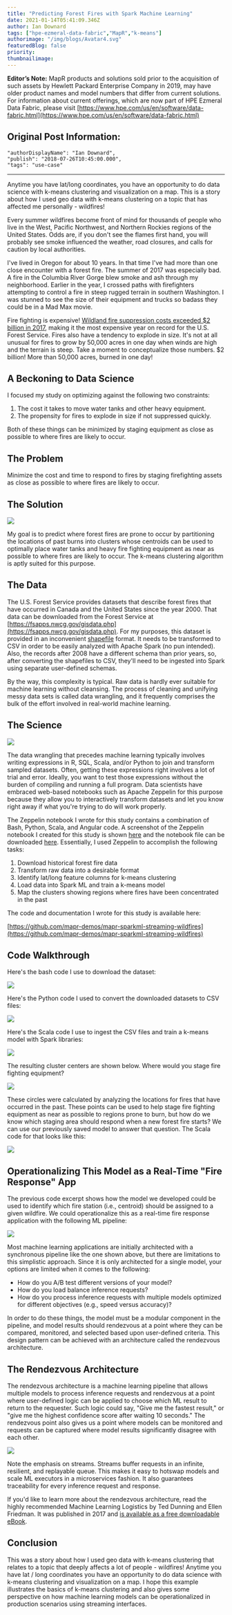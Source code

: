 ```yaml
---
title: "Predicting Forest Fires with Spark Machine Learning"
date: 2021-01-14T05:41:09.346Z
author: Ian Downard 
tags: ["hpe-ezmeral-data-fabric","MapR","k-means"]
authorimage: "/img/blogs/Avatar4.svg"
featuredBlog: false
priority:
thumbnailimage:
---
```

**Editor’s Note:** MapR products and solutions sold prior to the acquisition of such assets by Hewlett Packard Enterprise Company in 2019, may have older product names and model numbers that differ from current solutions. For information about current offerings, which are now part of HPE Ezmeral Data Fabric, please visit [https://www.hpe.com/us/en/software/data-fabric.html](https://www.hpe.com/us/en/software/data-fabric.html)

## Original Post Information:

```
"authorDisplayName": "Ian Downard",
"publish": "2018-07-26T10:45:00.000",
"tags": "use-case"
```

---

Anytime you have lat/long coordinates, you have an opportunity to do data science with k-means clustering and visualization on a map. This is a story about how I used geo data with k-means clustering on a topic that has affected me personally - wildfires!

Every summer wildfires become front of mind for thousands of people who live in the West, Pacific Northwest, and Northern Rockies regions of the United States. Odds are, if you don't see the flames first hand, you will probably see smoke influenced the weather, road closures, and calls for caution by local authorities.

I've lived in Oregon for about 10 years. In that time I've had more than one close encounter with a forest fire. The summer of 2017 was especially bad. A fire in the Columbia River Gorge blew smoke and ash through my neighborhood. Earlier in the year, I crossed paths with firefighters attempting to control a fire in steep rugged terrain in southern Washington. I was stunned to see the size of their equipment and trucks so badass they could be in a Mad Max movie.

Fire fighting is expensive! [Wildland fire suppression costs exceeded $2 billion in 2017](https://www.usda.gov/media/press-releases/2017/09/14/forest-service-wildland-fire-suppression-costs-exceed-2-billion), making it the most expensive year on record for the U.S. Forest Service. Fires also have a tendency to explode in size. It's not at all unusual for fires to grow by 50,000 acres in one day when winds are high and the terrain is steep. Take a moment to conceptualize those numbers. $2 billion! More than 50,000 acres, burned in one day!

## A Beckoning to Data Science

I focused my study on optimizing against the following two constraints:

1.  The cost it takes to move water tanks and other heavy equipment.
2.  The propensity for fires to explode in size if not suppressed quickly.

Both of these things can be minimized by staging equipment as close as possible to where fires are likely to occur.

## The Problem

Minimize the cost and time to respond to fires by staging firefighting assets as close as possible to where fires are likely to occur.

## The Solution

![](https://hpe-developer-portal.s3.amazonaws.com/uploads/media/2020/12/image10-1610603073723.png)

My goal is to predict where forest fires are prone to occur by partitioning the locations of past burns into clusters whose centroids can be used to optimally place water tanks and heavy fire fighting equipment as near as possible to where fires are likely to occur. The k-means clustering algorithm is aptly suited for this purpose.

## The Data

The U.S. Forest Service provides datasets that describe forest fires that have occurred in Canada and the United States since the year 2000. That data can be downloaded from the Forest Service at [https://fsapps.nwcg.gov/gisdata.php](https://fsapps.nwcg.gov/gisdata.php). For my purposes, this dataset is provided in an inconvenient [shapefile](http://doc.arcgis.com/en/arcgis-online/reference/shapefiles.htm) format. It needs to be transformed to CSV in order to be easily analyzed with Apache Spark (no pun intended). Also, the records after 2008 have a different schema than prior years, so, after converting the shapefiles to CSV, they'll need to be ingested into Spark using separate user-defined schemas.

By the way, this complexity is typical. Raw data is hardly ever suitable for machine learning without cleansing. The process of cleaning and unifying messy data sets is called data wrangling, and it frequently comprises the bulk of the effort involved in real-world machine learning.

## The Science

![](https://hpe-developer-portal.s3.amazonaws.com/uploads/media/2020/12/image7-1610603093049.png)

The data wrangling that precedes machine learning typically involves writing expressions in R, SQL, Scala, and/or Python to join and transform sampled datasets. Often, getting these expressions right involves a lot of trial and error. Ideally, you want to test those expressions without the burden of compiling and running a full program. Data scientists have embraced web-based notebooks such as Apache Zeppelin for this purpose because they allow you to interactively transform datasets and let you know right away if what you're trying to do will work properly.

The Zeppelin notebook I wrote for this study contains a combination of Bash, Python, Scala, and Angular code. A screenshot of the Zeppelin notebook I created for this study is shown [here](https://github.com/iandow/iandow.github.io/blob/master/img/firenotebook.png) and the notebook file can be downloaded [here](https://raw.githubusercontent.com/iandow/iandow.github.io/master/_includes/Forest%20Fire%20Prediction.json). Essentially, I used Zeppelin to accomplish the following tasks:

1.  Download historical forest fire data
2.  Transform raw data into a desirable format
3.  Identify lat/long feature columns for k-means clustering
4.  Load data into Spark ML and train a k-means model
5.  Map the clusters showing regions where fires have been concentrated in the past

The code and documentation I wrote for this study is available here:

[https://github.com/mapr-demos/mapr-sparkml-streaming-wildfires](https://github.com/mapr-demos/mapr-sparkml-streaming-wildfires)

## Code Walkthrough

Here's the bash code I use to download the dataset:

![](https://hpe-developer-portal.s3.amazonaws.com/uploads/media/2020/12/image2-1610603101302.png)

Here's the Python code I used to convert the downloaded datasets to CSV files:

![](https://hpe-developer-portal.s3.amazonaws.com/uploads/media/2020/12/image9-1610603111027.png)

Here's the Scala code I use to ingest the CSV files and train a k-means model with Spark libraries:

![](https://hpe-developer-portal.s3.amazonaws.com/uploads/media/2020/12/image12-1610603119677.png)

The resulting cluster centers are shown below. Where would you stage fire fighting equipment?

![](https://hpe-developer-portal.s3.amazonaws.com/uploads/media/2020/12/image3-1610603128020.jpg)

These circles were calculated by analyzing the locations for fires that have occurred in the past. These points can be used to help stage fire fighting equipment as near as possible to regions prone to burn, but how do we know which staging area should respond when a new forest fire starts? We can use our previously saved model to answer that question. The Scala code for that looks like this:

![](https://hpe-developer-portal.s3.amazonaws.com/uploads/media/2020/12/image4-1610603136768.png)

## Operationalizing This Model as a Real-Time "Fire Response" App

The previous code excerpt shows how the model we developed could be used to identify which fire station (i.e., centroid) should be assigned to a given wildfire. We could operationalize this as a real-time fire response application with the following ML pipeline:

![](https://hpe-developer-portal.s3.amazonaws.com/uploads/media/2020/12/image1-1610603349597.png)

Most machine learning applications are initially architected with a synchronous pipeline like the one shown above, but there are limitations to this simplistic approach. Since it is only architected for a single model, your options are limited when it comes to the following:

*   How do you A/B test different versions of your model?
*   How do you load balance inference requests?
*   How do you process inference requests with multiple models optimized for different objectives (e.g., speed versus accuracy)?

In order to do these things, the model must be a modular component in the pipeline, and model results should rendezvous at a point where they can be compared, monitored, and selected based upon user-defined criteria. This design pattern can be achieved with an architecture called the rendezvous architecture.

## The Rendezvous Architecture

The rendezvous architecture is a machine learning pipeline that allows multiple models to process inference requests and rendezvous at a point where user-defined logic can be applied to choose which ML result to return to the requester. Such logic could say, "Give me the fastest result," or "give me the highest confidence score after waiting 10 seconds." The rendezvous point also gives us a point where models can be monitored and requests can be captured where model results significantly disagree with each other.

![](https://hpe-developer-portal.s3.amazonaws.com/uploads/media/2020/12/image5-1610603365540.png)

Note the emphasis on streams. Streams buffer requests in an infinite, resilient, and replayable queue. This makes it easy to hotswap models and scale ML executors in a microservices fashion. It also guarantees traceability for every inference request and response.

If you'd like to learn more about the rendezvous architecture, read the highly recommended Machine Learning Logistics by Ted Dunning and Ellen Friedman. It was published in 2017 and [is available as a free downloadable eBook](https://www.oreilly.com/library/view/machine-learning-logistics/9781491997628/).

## Conclusion

This was a story about how I used geo data with k-means clustering that relates to a topic that deeply affects a lot of people - wildfires! Anytime you have lat / long coordinates you have an opportunity to do data science with k-means clustering and visualization on a map. I hope this example illustrates the basics of k-means clustering and also gives some perspective on how machine learning models can be operationalized in production scenarios using streaming interfaces.
